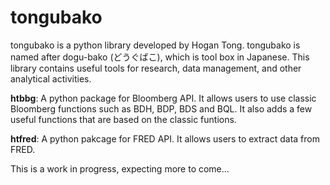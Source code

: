 # tongubako
 
tongubako is a python library developed by Hogan Tong. tongubako is named after dogu-bako (どうぐばこ), which is tool box in Japanese. This library contains useful tools for research, data management, and other analytical activities.

**htbbg**: A python package for Bloomberg API. It allows users to use classic Bloomberg functions such as BDH, BDP, BDS and BQL. It also adds a few useful functions that are based on the classic funtions.

**htfred**: A python pakcage for FRED API. It allows users to extract data from FRED.

This is a work in progress, expecting more to come...

